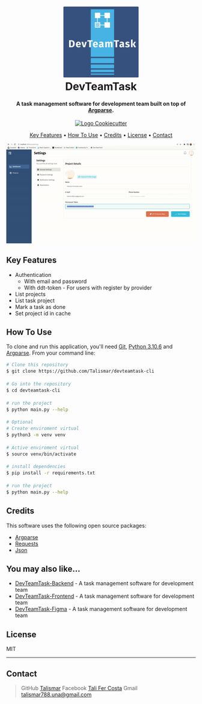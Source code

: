 
<h1 align="center">
  <br>
  <a href="#"><img src="devTeamTaskLogo.png" alt="DevTeamTask" width="200" style="border-radius: 2px"></a>
  <br>
  DevTeamTask
  <br>
</h1>

<h4 align="center">A task management software for development team built on top of <a href="https://www.django-rest-framework.org/" target="_blank">Argparse</a>.</h4>


<p align="center">
  <a href="https://github.com/cookiecutter/cookiecutter-django/">
    <img src="https://img.shields.io/badge/built%20with-Argparse-green.svg?logo=python"
         alt="Logo Cookiecutter">
  </a>

</p>

<p align="center">
  <a href="#key-features">Key Features</a> •
  <a href="#how-to-use">How To Use</a> •
  <a href="#credits">Credits</a> •
  <a href="#license">License</a> •
  <a href="#contact">Contact</a>
</p>

![screenshot](devteamtaskgif.gif)

## Key Features

* Authentication
  - With email and password
  - With ddt-token - For users with register by provider
* List projects 
* List task project
* Mark a task as done
* Set project id in cache

## How To Use

To clone and run this application, you'll need [Git](https://git-scm.com), [Python 3.10.6](https://www.python.org/download/) and [Argparse](https://pypi.org/project/argparse/). From your command line:

```bash
# Clone this repository
$ git clone https://github.com/Talismar/devteamtask-cli

# Go into the repository
$ cd devteamtask-cli

# run the project
$ python main.py --help

# Optional
# Create enviroment virtual
$ python3 -m venv venv

# Active enviroment virtual
$ source venv/bin/activate

# install dependencies
$ pip install -r requirements.txt

# run the project
$ python main.py --help
```

## Credits

This software uses the following open source packages:

- [Argparse](https://docs.python.org/3/library/argparse.html)
- [Requests](https://requests.readthedocs.io/en/latest/)
- [Json](https://docs.python.org/3/library/json.html)

## You may also like...

- [DevTeamTask-Backend](https://github.com/Talismar/devteamtask-back) - A task management software for development team
- [DevTeamTask-Frontend](https://gitlab.com/Talismar/devteamtask-front) - A task management software for development team
- [DevTeamTask-Figma](https://www.figma.com/file/93HpbAt9qbG8F41DQERB37/DevTeamTask-%7C-PI-02?type=design&mode=design&t=DoRfhoPhuCJtCq7Q-1) - A task management software for development team

## License

MIT

---

## Contact 

> GitHub [Talismar](https://github.com/Talismar)
> Facebook [Tali Fer Costa](https://www.facebook.com/tali.fercosta)
> Gmail [talismar788.una@gmail.com]()
